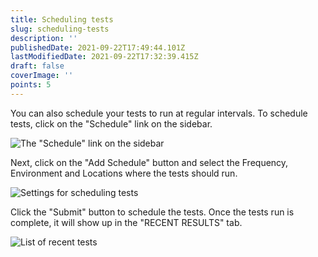 ```yaml
---
title: Scheduling tests
slug: scheduling-tests
description: ''
publishedDate: 2021-09-22T17:49:44.101Z
lastModifiedDate: 2021-09-22T17:32:39.415Z
draft: false
coverImage: ''
points: 5
---
```


You can also schedule your tests to run at regular intervals. To schedule tests, click on the "Schedule" link on the sidebar.

![The "Schedule" link on the sidebar](rapidapi-testing/images/image11.png)

Next, click on the "Add Schedule" button and select the Frequency, Environment and Locations where the tests should run.

![Settings for scheduling tests](rapidapi-testing/images/image12.png)

Click the "Submit" button to schedule the tests. Once the tests run is complete, it will show up in the "RECENT RESULTS" tab.

![List of recent tests](rapidapi-testing/images/image13.png)
